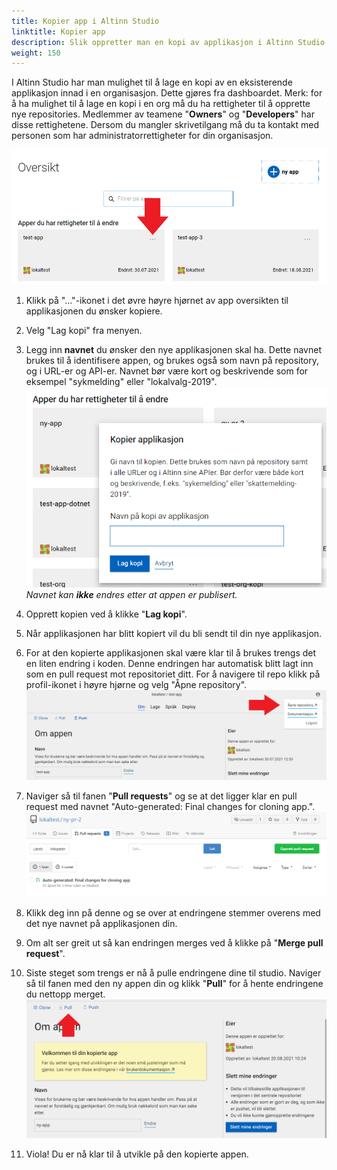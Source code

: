 ```yaml
---
title: Kopier app i Altinn Studio
linktitle: Kopier app
description: Slik oppretter man en kopi av applikasjon i Altinn Studio.
weight: 150
---
```


I Altinn Studio har man mulighet til å lage en kopi av en eksisterende applikasjon innad i en organisasjon. Dette gjøres fra dashboardet.
Merk: for å ha mulighet til å lage en kopi i en org må du ha rettigheter til å opprette nye repositories. Medlemmer av teamene "**Owners**" og "**Developers**" har disse rettighetene.
Dersom du mangler skrivetilgang må du ta kontakt med personen som har administratorrettigheter for din organisasjon.

![Dashboardet i Altinn Studio](overview.png "Dashboard - oversikt")

1. Klikk på "..."-ikonet i det øvre høyre hjørnet av app oversikten til applikasjonen du ønsker kopiere. 
2. Velg "Lag kopi" fra menyen.
3. Legg inn **navnet** du ønsker den nye applikasjonen skal ha. Dette navnet brukes til å identifisere appen, og brukes også som navn på repository, og i URL-er og API-er.
   Navnet bør være kort og beskrivende som for eksempel "sykmelding" eller "lokalvalg-2019". ![Kopier app](copy-app.png "Kopier app")
    _Navnet kan **ikke** endres etter at appen er publisert._
4. Opprett kopien ved å klikke "**Lag kopi**".
5. Når applikasjonen har blitt kopiert vil du bli sendt til din nye applikasjon.
6. For at den kopierte applikasjonen skal være klar til å brukes trengs det en liten endring i koden. Denne endringen har automatisk blitt lagt inn som en pull request mot repositoriet ditt. For å navigere til repo klikk på profil-ikonet i høyre hjørne og velg "Åpne repository". ![Åpne repository](open-repository.png "Åpne repository")
7. Naviger så til fanen "**Pull requests**" og se at det ligger klar en pull request med navnet "Auto-generated: Final changes for cloning app.". ![Pull request visning](pull-request-summary.png "Pull-request-summary")

8. Klikk deg inn på denne og se over at endringene stemmer overens med det nye navnet på applikasjonen din.
9. Om alt ser greit ut så kan endringen merges ved å klikke på "**Merge pull request**".
10. Siste steget som trengs er nå å pulle endringene dine til studio. Naviger så til fanen med den ny appen din og klikk "**Pull**" for å hente endringene du nettopp merget. ![Pull endringer](pull.png "Pull endringer")
11. Viola! Du er nå klar til å utvikle på den kopierte appen.
